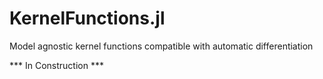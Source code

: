# KernelFunctions.jl

Model agnostic kernel functions compatible with automatic differentiation

*** In Construction ***
